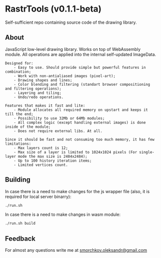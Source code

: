 # RastrTools (v0.1.1-beta)

Self-sufficient repo containing source code of the drawing library.

## About

JavaScript low-level drawing library. Works on top of WebAssembly module. All operations are applied into the internal self-updated ImageData.

	Designed for:
		- Easy to use. Should provide simple but powerful features in combination;
		- Work with non-antialiased images (pixel-art);
		- Drawing shapes and lines;
		- Color blending and filtering (standart browser compositioning and filtering operations);
		- Layering and tiling;
		- Undo/redo operations.

	Features that makes it fast and lite:
		- Module allocates all required memory on upstart and keeps it till the end;
		- Possibility to use 32Mb or 64Mb modules;
		- All complex logic (except handling external images) is done inside of the module;
		- Does not require external libs. At all.

	Since it should be fast and not consuming too much memory, it has few limitations:
		- Max layers count is 12;
		- Max size of a layer is limited to 1024x1024 pixels (For single-layer mode the max size is 2484x2484);
		- Up to 100 history iteration items;
		- Limited vertices count.

## Building

In case there is a need to make changes for the js wrapper file (also, it is required for local server binarry):

```sh
./run.sh
```

In case there is a need to make changes in wasm module:

```sh
./run.sh build
```

## Feedback

For almost any questions write me at smorchkov.oleksandr@gmail.com
